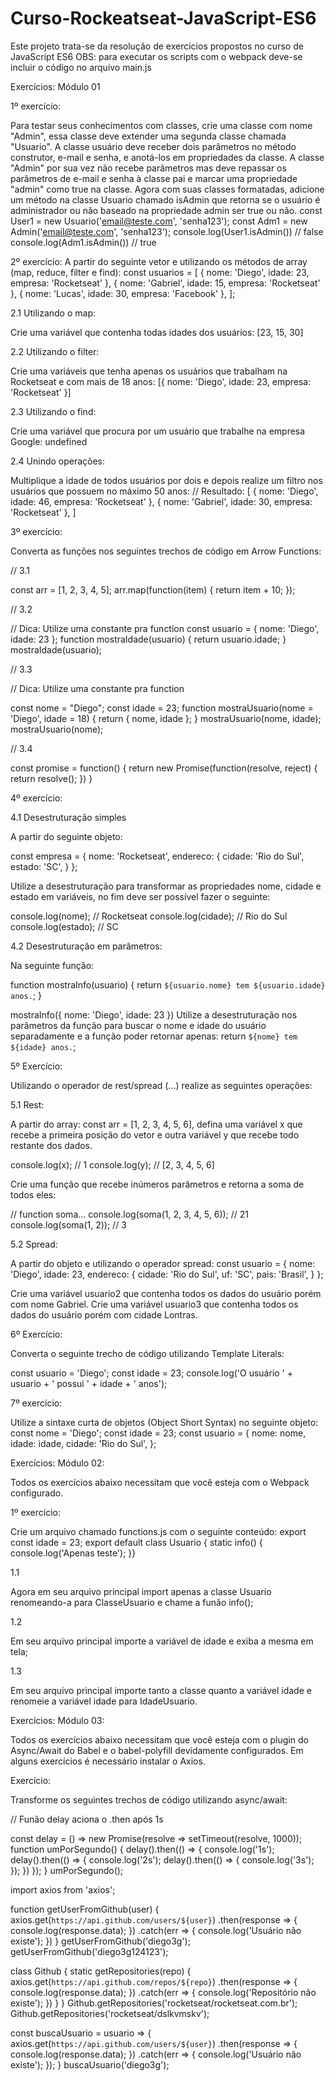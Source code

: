 # Curso-Rockeatseat-JavaScript-ES6
Este projeto trata-se da resolução de exercicios propostos no curso de JavaScript ES6
OBS: para executar os scripts com o webpack deve-se incluir o código  no arquivo main.js

Exercícios: Módulo 01

1º exercício:

Para testar seus conhecimentos com classes, crie uma classe com nome "Admin", essa classe deve
extender uma segunda classe chamada "Usuario".
A classe usuário deve receber dois parâmetros no método construtor, e-mail e senha, e anotá-los
em propriedades da classe. A classe "Admin" por sua vez não recebe parâmetros mas deve
repassar os parâmetros de e-mail e senha à classe pai e marcar uma propriedade "admin" como
true na classe.
Agora com suas classes formatadas, adicione um método na classe Usuario chamado isAdmin que
retorna se o usuário é administrador ou não baseado na propriedade admin ser true ou não.
const User1 = new Usuario('email@teste.com', 'senha123');
const Adm1 = new Admin('email@teste.com', 'senha123');
console.log(User1.isAdmin()) // false
console.log(Adm1.isAdmin()) // true

2º exercício:
A partir do seguinte vetor e utilizando os métodos de array (map, reduce, filter e find):
const usuarios = [
 { nome: 'Diego', idade: 23, empresa: 'Rocketseat' },
 { nome: 'Gabriel', idade: 15, empresa: 'Rocketseat' },
 { nome: 'Lucas', idade: 30, empresa: 'Facebook' },
];

2.1 Utilizando o map:

Crie uma variável que contenha todas idades dos usuários: [23, 15, 30]

2.2 Utilizando o filter:

Crie uma variáveis que tenha apenas os usuários que trabalham na Rocketseat e com mais de 18
anos: [{ nome: 'Diego', idade: 23, empresa: 'Rocketseat' }]

2.3 Utilizando o find:

Crie uma variável que procura por um usuário que trabalhe na empresa Google: undefined

2.4 Unindo operações:

Multiplique a idade de todos usuários por dois e depois realize um filtro nos usuários que possuem
no máximo 50 anos:
// Resultado:
[
 { nome: 'Diego', idade: 46, empresa: 'Rocketseat' },
 { nome: 'Gabriel', idade: 30, empresa: 'Rocketseat' },
]

3º exercício:

Converta as funções nos seguintes trechos de código em Arrow Functions:

// 3.1

const arr = [1, 2, 3, 4, 5];
arr.map(function(item) {
 return item + 10;
});

// 3.2

// Dica: Utilize uma constante pra function
const usuario = { nome: 'Diego', idade: 23 };
function mostraIdade(usuario) {
 return usuario.idade;
}
mostraIdade(usuario);

// 3.3

// Dica: Utilize uma constante pra function

const nome = "Diego";
const idade = 23;
function mostraUsuario(nome = 'Diego', idade = 18) {
 return { nome, idade };
}
mostraUsuario(nome, idade);
mostraUsuario(nome);

// 3.4

const promise = function() {
 return new Promise(function(resolve, reject) {
 return resolve();
 })
}

4º exercício:

4.1 Desestruturação simples

A partir do seguinte objeto:

const empresa = {
 nome: 'Rocketseat',
 endereco: {
 cidade: 'Rio do Sul',
 estado: 'SC',
 }
};

Utilize a desestruturação para transformar as propriedades nome, cidade e estado em variáveis, no
fim deve ser possível fazer o seguinte:

console.log(nome); // Rocketseat
console.log(cidade); // Rio do Sul
console.log(estado); // SC

4.2 Desestruturação em parâmetros:

Na seguinte função:

function mostraInfo(usuario) {
 return `${usuario.nome} tem ${usuario.idade} anos.`;
}

mostraInfo({ nome: 'Diego', idade: 23 })
Utilize a desestruturação nos parâmetros da função para buscar o nome e idade do usuário
separadamente e a função poder retornar apenas:
return `${nome} tem ${idade} anos.`;

5º Exercício:

Utilizando o operador de rest/spread (...) realize as seguintes operações:

5.1 Rest:

A partir do array: const arr = [1, 2, 3, 4, 5, 6], defina uma variável x que recebe a primeira
posição do vetor e outra variável y que recebe todo restante dos dados.

console.log(x); // 1
console.log(y); // [2, 3, 4, 5, 6]

Crie uma função que recebe inúmeros parâmetros e retorna a soma de todos eles:

// function soma...
console.log(soma(1, 2, 3, 4, 5, 6)); // 21
console.log(soma(1, 2)); // 3

5.2 Spread:

A partir do objeto e utilizando o operador spread:
const usuario = {
 nome: 'Diego',
 idade: 23,
 endereco: {
 cidade: 'Rio do Sul',
 uf: 'SC',
 pais: 'Brasil',
 }
};

Crie uma variável usuario2 que contenha todos os dados do usuário porém com nome Gabriel.
Crie uma variável usuario3 que contenha todos os dados do usuário porém com cidade Lontras.

6º Exercício:

Converta o seguinte trecho de código utilizando Template Literals:

const usuario = 'Diego';
const idade = 23;
console.log('O usuário ' + usuario + ' possui ' + idade + ' anos');

7º exercício:

Utilize a sintaxe curta de objetos (Object Short Syntax) no seguinte objeto:
const nome = 'Diego';
const idade = 23;
const usuario = {
 nome: nome,
 idade: idade,
 cidade: 'Rio do Sul',
};





Exercícios: Módulo 02:

Todos os exercícios abaixo necessitam que você esteja com o Webpack configurado.

1º exercício:

Crie um arquivo chamado functions.js com o seguinte conteúdo:
export const idade = 23;
export default class Usuario {
static info() {
console.log('Apenas teste');
}}

1.1

Agora em seu arquivo principal import apenas a classe Usuario renomeando-a para ClasseUsuario
e chame a funão info();

1.2

Em seu arquivo principal importe a variável de idade e exiba a mesma em tela;

1.3

Em seu arquivo principal importe tanto a classe quanto a variável idade e renomeie a variável idade
para IdadeUsuario.




Exercícios: Módulo 03:


Todos os exercícios abaixo necessitam que você esteja com o plugin do Async/Await do Babel e o
babel-polyfill devidamente configurados. Em alguns exercícios é necessário instalar o Axios.

Exercício:

Transforme os seguintes trechos de código utilizando async/await:

// Funão delay aciona o .then após 1s

const delay = () => new Promise(resolve => setTimeout(resolve, 1000));
function umPorSegundo() {
delay().then(() => {
console.log('1s');
delay().then(() => {
console.log('2s');
delay().then(() => {
console.log('3s');
});
})
});
}
umPorSegundo();


import axios from 'axios';


function getUserFromGithub(user) {
axios.get(`https://api.github.com/users/${user}`)
.then(response => {
console.log(response.data);
})
.catch(err => {
console.log('Usuário não existe');
})
}
getUserFromGithub('diego3g');
getUserFromGithub('diego3g124123');



class Github {
static getRepositories(repo) {
axios.get(`https://api.github.com/repos/${repo}`)
.then(response => {
console.log(response.data);
})
.catch(err => {
console.log('Repositório não existe');
})
}
}
Github.getRepositories('rocketseat/rocketseat.com.br');
Github.getRepositories('rocketseat/dslkvmskv');



const buscaUsuario = usuario => {
axios.get(`https://api.github.com/users/${user}`)
.then(response => {
console.log(response.data);
})
.catch(err => {
console.log('Usuário não existe');
});
}
buscaUsuario('diego3g');

